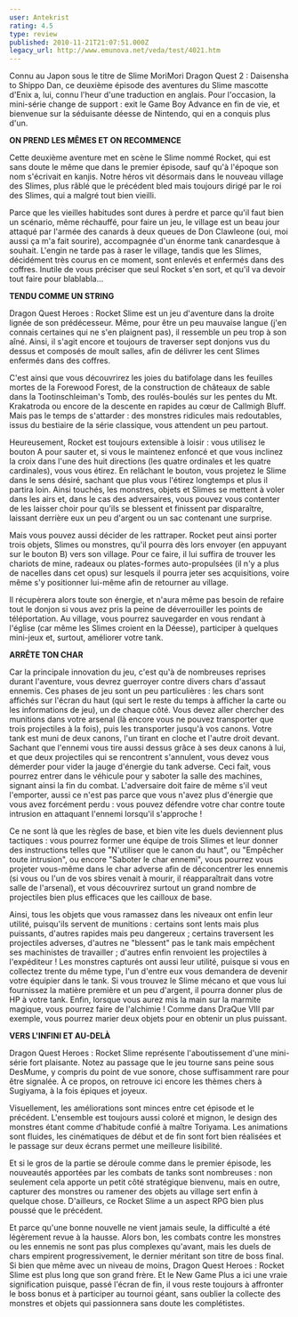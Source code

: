 ```yaml
---
user: Antekrist
rating: 4.5
type: review
published: 2010-11-21T21:07:51.000Z
legacy_url: http://www.emunova.net/veda/test/4021.htm
---
```

Connu au Japon sous le titre de Slime MoriMori Dragon Quest 2 : Daisensha to Shippo Dan, ce deuxième épisode des aventures du Slime mascotte d'Enix a, lui, connu l'heur d'une traduction en anglais. Pour l'occasion, la mini-série change de support : exit le Game Boy Advance en fin de vie, et bienvenue sur la séduisante déesse de Nintendo, qui en a conquis plus d'un.  

  

**ON PREND LES MÊMES ET ON RECOMMENCE**  

Cette deuxième aventure met en scène le Slime nommé Rocket, qui est sans doute le même que dans le premier épisode, sauf qu'à l'époque son nom s'écrivait en kanjis. Notre héros vit désormais dans le nouveau village des Slimes, plus râblé que le précédent bled mais toujours dirigé par le roi des Slimes, qui a malgré tout bien vieilli.  

Parce que les vieilles habitudes sont dures à perdre et parce qu'il faut bien un scénario, même réchauffé, pour faire un jeu, le village est un beau jour attaqué par l'armée des canards à deux queues de Don Clawleone (oui, moi aussi ça m'a fait sourire), accompagnée d'un énorme tank canardesque à souhait. L'engin ne tarde pas à raser le village, tandis que les Slimes, décidément très courus en ce moment, sont enlevés et enfermés dans des coffres. Inutile de vous préciser que seul Rocket s'en sort, et qu'il va devoir tout faire pour blablabla...  

  

**TENDU COMME UN STRING**  

Dragon Quest Heroes : Rocket Slime est un jeu d'aventure dans la droite lignée de son prédécesseur. Même, pour être un peu mauvaise langue (j'en connais certaines qui ne s'en plaignent pas), il ressemble un peu trop à son aîné. Ainsi, il s'agit encore et toujours de traverser sept donjons vus du dessus et composés de moult salles, afin de délivrer les cent Slimes enfermés dans des coffres.  

C'est ainsi que vous découvrirez les joies du batifolage dans les feuilles mortes de la Forewood Forest, de la construction de châteaux de sable dans la Tootinschleiman's Tomb, des roulés-boulés sur les pentes du Mt. Krakatroda ou encore de la descente en rapides au cœur de Callmigh Bluff. Mais pas le temps de s'attarder : des monstres ridicules mais redoutables, issus du bestiaire de la série classique, vous attendent un peu partout.  

Heureusement, Rocket est toujours extensible à loisir : vous utilisez le bouton A pour sauter et, si vous le maintenez enfoncé et que vous inclinez la croix dans l'une des huit directions (les quatre ordinales et les quatre cardinales), vous vous étirez. En relâchant le bouton, vous projetez le Slime dans le sens désiré, sachant que plus vous l'étirez longtemps et plus il partira loin. Ainsi touchés, les monstres, objets et Slimes se mettent à voler dans les airs et, dans le cas des adversaires, vous pouvez vous contenter de les laisser choir pour qu'ils se blessent et finissent par disparaître, laissant derrière eux un peu d'argent ou un sac contenant une surprise.  

Mais vous pouvez aussi décider de les rattraper. Rocket peut ainsi porter trois objets, Slimes ou monstres, qu'il pourra dès lors envoyer (en appuyant sur le bouton B) vers son village. Pour ce faire, il lui suffira de trouver les chariots de mine, radeaux ou plates-formes auto-propulsées (il n'y a plus de nacelles dans cet opus) sur lesquels il pourra jeter ses acquisitions, voire même s'y positionner lui-même afin de retourner au village.  

Il récupèrera alors toute son énergie, et n'aura même pas besoin de refaire tout le donjon si vous avez pris la peine de déverrouiller les points de téléportation. Au village, vous pourrez sauvegarder en vous rendant à l'église (car même les Slimes croient en la Déesse), participer à quelques mini-jeux et, surtout, améliorer votre tank.  

  

**ARRÊTE TON CHAR**  

Car la principale innovation du jeu, c'est qu'à de nombreuses reprises durant l'aventure, vous devrez guerroyer contre divers chars d'assaut ennemis. Ces phases de jeu sont un peu particulières : les chars sont affichés sur l'écran du haut (qui sert le reste du temps à afficher la carte ou les informations de jeu), un de chaque côté. Vous devez aller chercher des munitions dans votre arsenal (là encore vous ne pouvez transporter que trois projectiles à la fois), puis les transporter jusqu'à vos canons. Votre tank est muni de deux canons, l'un tirant en cloche et l'autre droit devant. Sachant que l'ennemi vous tire aussi dessus grâce à ses deux canons à lui, et que deux projectiles qui se rencontrent s'annulent, vous devez vous démerder pour vider la jauge d'énergie du tank adverse. Ceci fait, vous pourrez entrer dans le véhicule pour y saboter la salle des machines, signant ainsi la fin du combat. L'adversaire doit faire de même s'il veut l'emporter, aussi ce n'est pas parce que vous n'avez plus d'énergie que vous avez forcément perdu : vous pouvez défendre votre char contre toute intrusion en attaquant l'ennemi lorsqu'il s'approche !  

Ce ne sont là que les règles de base, et bien vite les duels deviennent plus tactiques : vous pourrez former une équipe de trois Slimes et leur donner des instructions telles que "N'utiliser que le canon du haut", ou "Empêcher toute intrusion", ou encore "Saboter le char ennemi", vous pourrez vous projeter vous-même dans le char adverse afin de déconcentrer les ennemis (si vous ou l'un de vos sbires venait à mourir, il réapparaîtrait dans votre salle de l'arsenal), et vous découvrirez surtout un grand nombre de projectiles bien plus efficaces que les cailloux de base.  

Ainsi, tous les objets que vous ramassez dans les niveaux ont enfin leur utilité, puisqu'ils servent de munitions : certains sont lents mais plus puissants, d'autres rapides mais peu dangereux ; certains traversent les projectiles adverses, d'autres ne "blessent" pas le tank mais empêchent ses machinistes de travailler ; d'autres enfin renvoient les projectiles à l'expéditeur ! Les monstres capturés ont aussi leur utilité, puisque si vous en collectez trente du même type, l'un d'entre eux vous demandera de devenir votre équipier dans le tank. Si vous trouvez le Slime mécano et que vous lui fournissez la matière première et un peu d'argent, il pourra donner plus de HP à votre tank. Enfin, lorsque vous aurez mis la main sur la marmite magique, vous pourrez faire de l'alchimie ! Comme dans DraQue VIII par exemple, vous pourrez marier deux objets pour en obtenir un plus puissant.  

  

**VERS L'INFINI ET AU-DELÀ**  

Dragon Quest Heroes : Rocket Slime représente l'aboutissement d'une mini-série fort plaisante. Notez au passage que le jeu tourne sans peine sous DesMume, y compris du point de vue sonore, chose suffisamment rare pour être signalée. À ce propos, on retrouve ici encore les thèmes chers à Sugiyama, à la fois épiques et joyeux.  

Visuellement, les améliorations sont minces entre cet épisode et le précédent. L'ensemble est toujours aussi coloré et mignon, le design des monstres étant comme d'habitude confié à maître Toriyama. Les animations sont fluides, les cinématiques de début et de fin sont fort bien réalisées et le passage sur deux écrans permet une meilleure lisibilité.  

Et si le gros de la partie se déroule comme dans le premier épisode, les nouveautés apportées par les combats de tanks sont nombreuses : non seulement cela apporte un petit côté stratégique bienvenu, mais en outre, capturer des monstres ou ramener des objets au village sert enfin à quelque chose. D'ailleurs, ce Rocket Slime a un aspect RPG bien plus poussé que le précédent.  

Et parce qu'une bonne nouvelle ne vient jamais seule, la difficulté a été légèrement revue à la hausse. Alors bon, les combats contre les monstres ou les ennemis ne sont pas plus complexes qu'avant, mais les duels de chars empirent progressivement, le dernier méritant son titre de boss final. Si bien que même avec un niveau de moins, Dragon Quest Heroes : Rocket Slime est plus long que son grand frère. Et le New Game Plus a ici une vraie signification puisque, passé l'écran de fin, il vous reste toujours à affronter le boss bonus et à participer au tournoi géant, sans oublier la collecte des monstres et objets qui passionnera sans doute les complétistes.